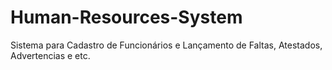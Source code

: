 # Human-Resources-System
Sistema para Cadastro de Funcionários e Lançamento de Faltas, Atestados, Advertencias e etc.
